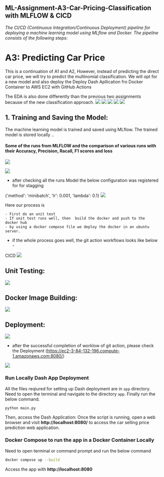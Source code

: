 ## ML-Assignment-A3-Car-Pricing-Classification with MLFLOW & CICD

*The CI/CD (Continuous Integration/Continuous Deployment) pipeline for deploying a machine learning model using MLflow and Docker. The pipeline consists of the following steps:*

# A3: Predicting Car Price

This is a continuation of A1 and A2, However, instead of predicting the direct car price, we will try to predict the multinomial classification. We will opt for a new model and also deploy the Deploy Dash Apllication fro Docker Container to AWS EC2 with GitHub Actions


The EDA is also done differently than the previous two assignments because of the new classification approach.
![](Screenshots/1.png)
![](Screenshots/2.png)
![](Screenshots/3.png)
![](Screenshots/CORR.png)
![](Screenshots/PPS.png)


## 1. Training and Saving the Model: 

The machine learning model is trained and saved using MLflow. The trained model is stored locally ..

#### Some of the runs from MLFLOW and the comparison of various runs with their Accuracy, Precision, Racall, F1 scores and loss

![](Screenshots/mlflow.png)

![](Screenshots/MLRun.png)

- after checking all the runs Model the below configuration was registered for for stagging 

{'method': 'minibatch', 'lr': 0.001, 'lambda': 0.1}
![](Screenshots/model.png)

Here our process is

    - First do an unit test 
    - If unit test runs well, then  build the docker and push to the docker hub
    - by using a docker compose file we deploy the docker in an ubuntu server.

- if the whole process goes well, the git action workflows looks like below - 

CICD
![](Screenshots/CICD.png)

## Unit Testing: 

![](Screenshots/UT.png)

## Docker Image Building: 

![](Screenshots/BP.png)

## Deployment: 

![](Screenshots/Deploy.png)


- after the successful completion of worklow of git action, please check the Deployment (https://ec2-3-84-132-196.compute-1.amazonaws.com:8080/) 


![](Screenshots/Dash.png)

### Run Locally Dash App Deployment 

All the files reqiured for setting up Dash deployment are in ```app``` directory. Need to open the terminal and navigate to the directory ```app```. Finally run the below command.

 ```
 python main.py
 ```
  Then, access the Dash Application: Once the script is running, open a web browser and visit **http://localhost:8080/**  to access the car selling price prediction web application.

  ### Docker Compose to run the app in a Docker Container Locally
Need to open terminal or command prompt and run the below command 


``````sh
docker compose up --build

```````

Access the app with **http://localhost:8080**


